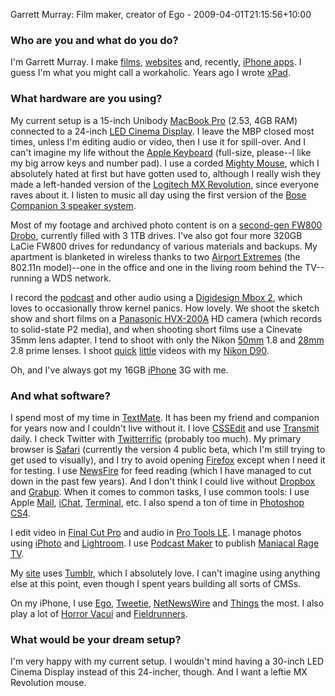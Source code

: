 Garrett Murray: Film maker, creator of Ego - 2009-04-01T21:15:56+10:00

### Who are you and what do you do?

I'm Garrett Murray. I make [films](http://foreversnotsolong.com/ "Official site for the movie 'Forever's Not So Long'."), [websites](http://pinchzoom.com/ "Garrett and Brian make websites.") and, recently, [iPhone apps][ego]. I guess I'm what you might call a workaholic. Years ago I wrote [xPad][].

### What hardware are you using?

My current setup is a 15-inch Unibody [MacBook Pro][macbook-pro] (2.53, 4GB RAM) connected to a 24-inch [LED Cinema Display][cinema-display]. I leave the MBP closed most times, unless I'm editing audio or video, then I use it for spill-over. And I can't imagine my life without the [Apple Keyboard][keyboard] (full-size, please--I like my big arrow keys and number pad). I use a corded [Mighty Mouse][mighty-mouse], which I absolutely hated at first but have gotten used to, although I really wish they made a left-handed version of the [Logitech MX Revolution][mx-revolution], since everyone raves about it. I listen to music all day using the first version of the [Bose Companion 3 speaker system][companion-3].

Most of my footage and archived photo content is on a [second-gen FW800 Drobo][drobo], currently filled with 3 1TB drives. I've also got four more 320GB LaCie FW800 drives for redundancy of various materials and backups. My apartment is blanketed in wireless thanks to two [Airport Extremes][airport-extreme] (the 802.11n model)--one in the office and one in the living room behind the TV--running a WDS network.

I record the [podcast](http://maniacalragepodcast.com/ "A podcast by Garrett and Shawn.") and other audio using a [Digidesign Mbox 2][mbox], which loves to occasionally throw kernel panics. How lovely. We shoot the sketch show and short films on a [Panasonic HVX-200A][ag-hvx200a] HD camera (which records to solid-state P2 media), and when shooting short films use a Cinevate 35mm lens adapter. I tend to shoot with only the Nikon [50mm][af-50mm] 1.8 and [28mm][af-28mm] 2.8 prime lenses. I shoot [quick](http://www.flickr.com/photos/garrettmurray/2927448272 "Garrett's video, 'My Day, Yesterday' on Flickr.") [little](http://www.flickr.com/photos/garrettmurray/2948938889 "Garrett's video, 'My Day, Yesterday: Going to Vegas' on Flickr.") videos with my [Nikon D90][d90].

Oh, and I've always got my 16GB [iPhone][] 3G with me.

### And what software?

I spend most of my time in [TextMate][]. It has been my friend and companion for years now and I couldn't live without it. I love [CSSEdit][] and use [Transmit][] daily. I check Twitter with [Twitterrific][] (probably too much). My primary browser is [Safari][] (currently the version 4 public beta, which I'm still trying to get used to visually), and I try to avoid opening [Firefox][] except when I need it for testing. I use [NewsFire][] for feed reading (which I have managed to cut down in the past few years). And I don't think I could live without [Dropbox][] and [Grabup][]. When it comes to common tasks, I use common tools: I use Apple [Mail][], [iChat][], [Terminal][], etc. I also spend a ton of time in [Photoshop CS4][photoshop].

I edit video in [Final Cut Pro][final-cut-pro] and audio in [Pro Tools LE][pro-tools-le]. I manage photos using [iPhoto][] and [Lightroom][]. I use [Podcast Maker][podcast-maker] to publish [Maniacal Rage TV](http://maniacalragepodcast.com/ "A podcast by Garrett and Shawn.").

My [site](http://maniacalrage.net "Garrett's website.") uses [Tumblr][], which I absolutely love. I can't imagine using anything else at this point, even though I spent years building all sorts of CMSs.

On my iPhone, I use [Ego][], [Tweetie][tweetie-iphone], [NetNewsWire][netnewswire-iphone] and [Things][things-iphone] the most. I also play a lot of [Horror Vacui][horror-vacui] and [Fieldrunners][].

### What would be your dream setup?

I'm very happy with my current setup. I wouldn't mind having a 30-inch LED Cinema Display instead of this 24-incher, though. And I want a leftie MX Revolution mouse.

[ego]: http://www.ego-app.com/ "An iPhone applications for checking web statistics."
[xpad]: http://www.getxpad.com/ "A flexible notepad for the Mac."
[macbook-pro]: http://www.apple.com/macbookpro/ "The popular Intel-based Mac laptop."
[cinema-display]: http://www.apple.com/displays/cinema/ "The LCD display line."
[keyboard]: http://www.apple.com/keyboard/ "The slim keyboard for Macs."
[mighty-mouse]: http://www.apple.com/mightymouse/ "The wireless mouse with the nipple."
[mx-revolution]: http://www.logitech.com/index.cfm/mice_pointers/mice/devices/130&amp;cl=us,en "A popular wireless laser mouse."
[companion-3]: http://www.bose.com/controller?url=/shop_online/speakers/computer_speakers/companion_3/index.jsp "Three-piece stereo speakers for computers."
[drobo]: http://drobo.com/Products/drobo.html "A nice hardware-based backup system."
[airport-extreme]: http://www.apple.com/airportextreme/ "A wireless access point."
[mbox]: http://www.digidesign.com/index.cfm?langid=100&amp;navid=29&amp;itemid=4893 "A USB-powered audio/MIDI production system."
[ag-hvx200a]: http://catalog2.panasonic.com/webapp/wcs/stores/servlet/ModelDetail?storeId=11201&amp;catalogId=13051&amp;itemId=243668&amp;surfModel=AG-HVX200A "A HD video camera."
[af-50mm]: http://www.nikonusa.com/Find-Your-Nikon/ProductDetail.page?pid=2137 "A lens for SLR cameras."
[af-28mm]: http://www.nikonusa.com/Find-Your-Nikon/Product/Camera-Lenses/1922/AF-NIKKOR-28mm-f%252F2.8D.html "A lens for SLR cameras."
[d90]: http://www.nikonusa.com/Find-Your-Nikon/Product/Digital-SLR/25446/D90.html "A 12.3 megapixel digital SLR camera."
[iphone]: http://www.apple.com/iphone/ "C'mon, you know what this is."
[textmate]: http://macromates.com/ "A very popular text editor for the Mac."
[cssedit]: http://macrabbit.com/cssedit/ "A stylesheet editor for the Mac."
[transmit]: http://panic.com/transmit/ "An FTP/SFTP client for the Mac."
[twitterrific]: http://iconfactory.com/software/twitterrific "A popular Twitter Mac client."
[safari]: http://www.apple.com/safari/ "A fast web browser."
[firefox]: http://mozilla.com/firefox/ "The very popular open source web browser."
[newsfire]: http://www.newsfirex.com/ "A popular feed reader for the Mac."
[dropbox]: http://getdropbox.com/ "Online syncing and storage."
[grabup]: http://www.grabup.com/ "A screenshot sharing service."
[mail]: http://www.apple.com/macosx/features/mail.html "The default Mac OS X mail client."
[ichat]: http://www.apple.com/macosx/features/ichat.html "An AIM/Jabber client included with Mac OS X."
[terminal]: http://www.apple.com/macosx/technology/unix.html "The console application for OS X."
[photoshop]: http://adobe.com/products/photoshop/ "The infamous graphic editor."
[final-cut-pro]: http://www.apple.com/finalcutstudio/finalcutpro/ "A nonlinear video editor."
[pro-tools-le]: http://digidesign.com/index.cfm?navid=28 "The LE version of the studio system software."
[iphoto]: http://www.apple.com/ilife/iphoto/ "Photo management software for the Mac."
[lightroom]: http://www.adobe.com/products/photoshoplightroom/ "Photo management and editing software."
[podcast-maker]: http://www.lemonzdream.com/podcastmaker/ "A podcast feed creation application for the Mac."
[tumblr]: http://www.tumblr.com/ "An online personal publishing platform."
[ego]: http://www.ego-app.com/ "An iPhone applications for checking web statistics."
[tweetie-iphone]: http://atebits.com/tweetie-iphone/ "A very popular Twitter client for the iPhone."
[netnewswire-iphone]: http://newsgator.com/individuals/netnewswireiphone/ "A popular feed reader for the iPhone."
[things-iphone]: http://culturedcode.com/things/iphone/ "A popular task management application for the iPhone."
[horror-vacui]: http://www.shauninman.com/horrorvacui/ "A two-player abstract strategy board game for the iPhone."
[fieldrunners]: http://fieldrunners.com/ "A very popular tower defense-style game for the iPhone."
